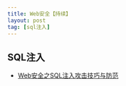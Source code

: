 ```yaml
---
title: Web安全【持续】
layout: post
tag: [sql注入]
---
```


## SQL注入 

* [Web安全之SQL注入攻击技巧与防范](https://www.zhihu.com/question/22953267/answer/80141632)